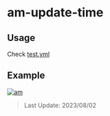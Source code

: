 # am-update-time

## Usage

Check [test.yml](.github/workflows/test.yml)

## Example

[![am][am-logo]][am-url]
> Last Update: 2023/08/02

[am-logo]:https://img.shields.io/badge/Apple%20Music-歌单-FA243C?logo=applemusic&logoColor=white&style=flat-square
[am-url]:https://music.apple.com/cn/playlist/just-my-favorite/pl.u-8aAVZglHWya2xM